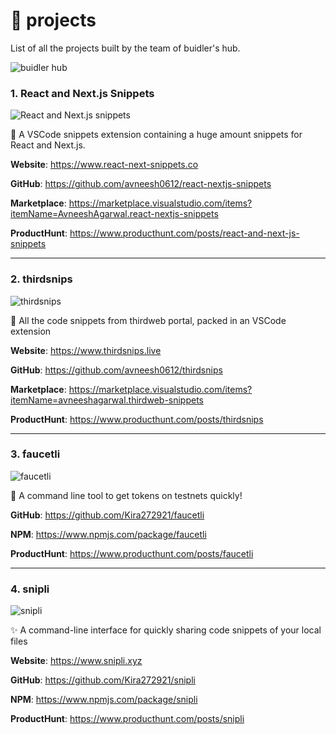 # 🚀 projects

List of all the projects built by the team of buidler's hub.

![buidler hub](https://user-images.githubusercontent.com/76690419/166653253-e1c17b48-9b8a-447e-a47b-190effe32988.png)


### 1. React and Next.js Snippets

![React and Next.js snippets](https://user-images.githubusercontent.com/76690419/153743536-15a5218f-12fc-4f20-9557-9f79863ef5b8.png)

🔌 A VSCode snippets extension containing a huge amount snippets for React and Next.js.

**Website**: https://www.react-next-snippets.co

**GitHub**: https://github.com/avneesh0612/react-nextjs-snippets

**Marketplace**: https://marketplace.visualstudio.com/items?itemName=AvneeshAgarwal.react-nextjs-snippets

**ProductHunt**: https://www.producthunt.com/posts/react-and-next-js-snippets

---

### 2. thirdsnips

![thirdsnips](https://user-images.githubusercontent.com/76690419/166647646-d24d1329-2c99-4af8-95f5-9ef991e24bdc.png)

🔌 All the code snippets from thirdweb portal, packed in an VSCode extension

**Website**: https://www.thirdsnips.live

**GitHub**: https://github.com/avneesh0612/thirdsnips

**Marketplace**: https://marketplace.visualstudio.com/items?itemName=avneeshagarwal.thirdweb-snippets

**ProductHunt**: https://www.producthunt.com/posts/thirdsnips

---

### 3. faucetli

![faucetli](https://user-images.githubusercontent.com/76690419/166647732-35cf70b5-4e25-47df-8c96-74f30a7b303a.png)


🦄 A command line tool to get tokens on testnets quickly!

**GitHub**: https://github.com/Kira272921/faucetli

**NPM**: https://www.npmjs.com/package/faucetli

**ProductHunt**: https://www.producthunt.com/posts/faucetli

---

### 4. snipli

![snipli](https://user-images.githubusercontent.com/76690419/166647859-bda13912-2c11-469f-b709-8ac6ff6eaf79.png)


✨ A command-line interface for quickly sharing code snippets of your local files

**Website**: https://www.snipli.xyz

**GitHub**: https://github.com/Kira272921/snipli

**NPM**: https://www.npmjs.com/package/snipli

**ProductHunt**: https://www.producthunt.com/posts/snipli
